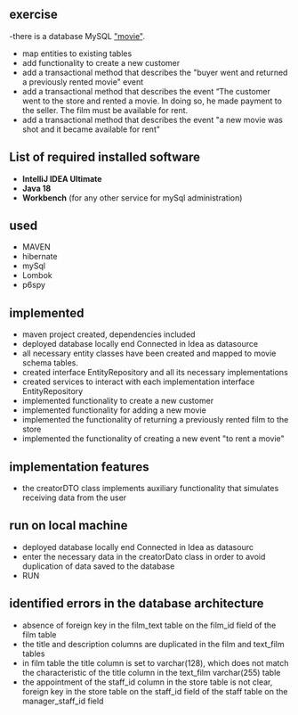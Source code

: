 ## exercise

-there is a database MySQL  ["movie"]().

- map entities to existing tables
- add functionality to create a new customer
- add a transactional method that describes the "buyer went and returned a previously rented movie" event
- add a transactional method that describes the event “The customer went to the store and rented a movie. In doing so,
  he made payment to the seller. The film must be available for rent.
- add a transactional method that describes the event "a new movie was shot and it became available for rent"

## List of required installed software

* **IntelliJ IDEA Ultimate**
* **Java 18**
* **Workbench**  (for any other service for mySql administration)

## used

- MAVEN
- hibernate
- mySql
- Lombok
- p6spy

## implemented

- maven project created, dependencies included
- deployed database locally end Connected in Idea as datasource
- all necessary entity classes have been created and mapped to movie schema tables.
- created interface EntityRepository<T> and all its necessary implementations
- created services to interact with each implementation interface EntityRepository<T>
- implemented functionality to create a new customer
- implemented functionality for adding a new movie
- implemented the functionality of returning a previously rented film to the store
- implemented the functionality of creating a new event "to rent a movie"

## implementation features

- the creatorDTO class implements auxiliary functionality that simulates receiving data from the user

## run on local machine

- deployed database locally end Connected in Idea as datasourc
- enter the necessary data in the creatorDato class in order to avoid duplication of data saved to the database
- RUN

## identified errors in the database architecture

- absence of foreign key in the film_text table on the film_id field of the film table
- the title and description columns are duplicated in the film and text_film tables
- in film table
  the title column is set to varchar(128), which
  does not match the characteristic of the title column in the text_film varchar(255) table
- the appointment of the staff_id column in the store table is not clear,
  foreign key in the store table on the staff_id field of the staff table on the manager_staff_id field
  


